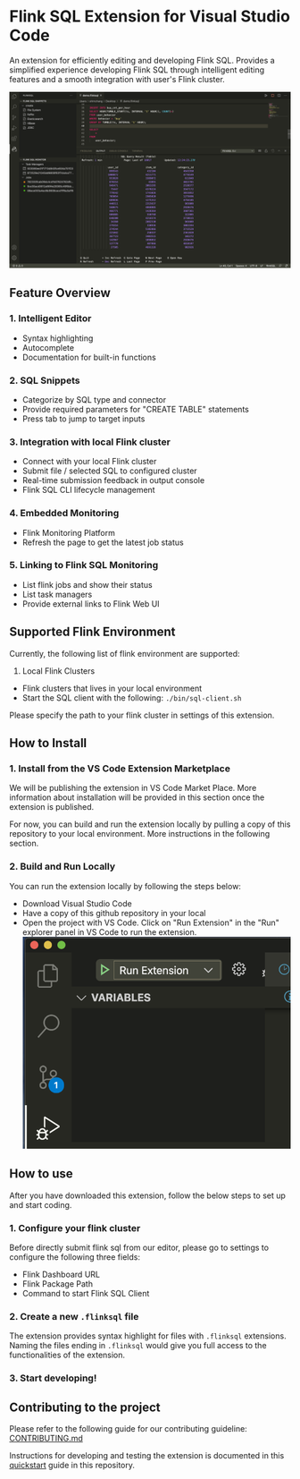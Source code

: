 # Flink SQL Extension for Visual Studio Code

An extension for efficiently editing and developing Flink SQL. Provides a simplified experience developing Flink SQL through intelligent editing features and a smooth integration with user's Flink cluster. 

![Overview](images/documentation/flinksql-overview-1.png)

## Feature Overview
### 1. Intelligent Editor
  - Syntax highlighting
  - Autocomplete
  - Documentation for built-in functions

### 2. SQL Snippets
  - Categorize by SQL type and connector
  - Provide required parameters for "CREATE TABLE" statements
  - Press tab to jump to target inputs

### 3. Integration with local Flink cluster
  - Connect with your local Flink cluster
  - Submit file / selected SQL to configured cluster
  - Real-time submission feedback in output console
  - Flink SQL CLI lifecycle management

### 4. Embedded Monitoring
  - Flink Monitoring Platform 
  - Refresh the page to get the latest job status

### 5. Linking to Flink SQL Monitoring
  - List flink jobs and show their status
  - List task managers
  - Provide external links to Flink Web UI

## Supported Flink Environment
Currently, the following list of flink environment are supported:

1.  Local Flink Clusters
  - Flink clusters that lives in your local environment
  - Start the SQL client with the following: ```./bin/sql-client.sh```

Please specify the path to your flink cluster in settings of this extension.

## How to Install
### 1. Install from the VS Code Extension Marketplace
  We will be publishing the extension in VS Code Market Place. More information about installation will be provided in this section once the extension is published.

  For now, you can build and run the extension locally by pulling a copy of this repository to your local environment. More instructions in the following section. 

### 2. Build and Run Locally
  You can run the extension locally by following the steps below:
  - Download Visual Studio Code
  - Have a copy of this github repository in your local
  - Open the project with VS Code. Click on "Run Extension" in the "Run" explorer panel in VS Code to run the extension. 
![Running Extension](images/documentation/run-extension.png)

## How to use
After you have downloaded this extension, follow the below steps to set up and start coding.

### 1. Configure your flink cluster

  Before directly submit flink sql from our editor, please go to settings to configure the following three fields:
  - Flink Dashboard URL
  - Flink Package Path
  - Command to start Flink SQL Client

### 2. Create a new ```.flinksql``` file

  The extension provides syntax highlight for files with ```.flinksql``` extensions. Naming the files ending in ```.flinksql``` would give you full access to the functionalities of the extension. 
  
### 3. Start developing!

## Contributing to the project

Please refer to the following guide for our contributing guideline: [CONTRIBUTING.md](CONTRIBUTING.md)

Instructions for developing and testing the extension is documented in this [quickstart](vsc-extension-quickstart.md) guide in this repository.
